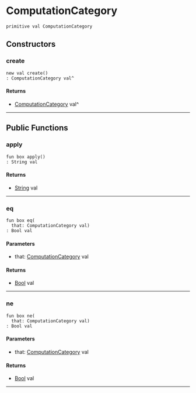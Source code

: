 # ComputationCategory

```pony
primitive val ComputationCategory
```

## Constructors

### create

```pony
new val create()
: ComputationCategory val^
```

#### Returns

* [ComputationCategory](wallaroo-core-metrics-ComputationCategory) val^

---

## Public Functions

### apply

```pony
fun box apply()
: String val
```

#### Returns

* [String](builtin-String) val

---

### eq

```pony
fun box eq(
  that: ComputationCategory val)
: Bool val
```
#### Parameters

*   that: [ComputationCategory](wallaroo-core-metrics-ComputationCategory) val

#### Returns

* [Bool](builtin-Bool) val

---

### ne

```pony
fun box ne(
  that: ComputationCategory val)
: Bool val
```
#### Parameters

*   that: [ComputationCategory](wallaroo-core-metrics-ComputationCategory) val

#### Returns

* [Bool](builtin-Bool) val

---

